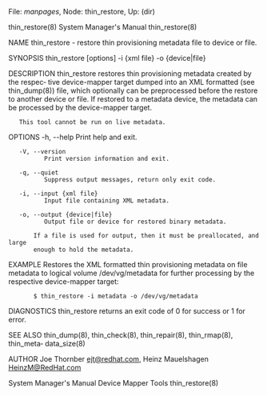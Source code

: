 File: *manpages*,  Node: thin_restore,  Up: (dir)

thin_restore(8)             System Manager's Manual            thin_restore(8)



NAME
       thin_restore  -  restore  thin  provisioning metadata file to device or
       file.

SYNOPSIS
       thin_restore [options] -i {xml file} -o {device|file}

DESCRIPTION
       thin_restore restores thin provisioning metadata created by the respec‐
       tive   device-mapper   target   dumped   into  an  XML  formatted  (see
       thin_dump(8)) file, which optionally can  be  preprocessed  before  the
       restore  to  another  device or file. If restored to a metadata device,
       the metadata can be processed by the device-mapper target.

       This tool cannot be run on live metadata.

OPTIONS
       -h, --help
              Print help and exit.

       -V, --version
              Print version information and exit.

       -q, --quiet
              Suppress output messages, return only exit code.

       -i, --input {xml file}
              Input file containing XML metadata.

       -o, --output {device|file}
              Output file or device for restored binary metadata.

           If a file is used for output, then it must be preallocated, and large
           enough to hold the metadata.


EXAMPLE
       Restores the XML formatted thin provisioning metadata on file  metadata
       to  logical  volume  /dev/vg/metadata  for  further  processing  by the
       respective device-mapper target:

           $ thin_restore -i metadata -o /dev/vg/metadata


DIAGNOSTICS
       thin_restore returns an exit code of 0 for success or 1 for error.

SEE ALSO
       thin_dump(8), thin_check(8), thin_repair(8),  thin_rmap(8),  thin_meta‐
       data_size(8)

AUTHOR
       Joe Thornber <ejt@redhat.com>, Heinz Mauelshagen <HeinzM@RedHat.com>



System Manager's Manual       Device Mapper Tools              thin_restore(8)
